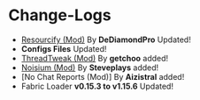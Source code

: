 # Change-Logs
- [Resourcify (Mod)](https://modrinth.com/mod/resourcify) By **DeDiamondPro** Updated!
- **Configs Files** Updated!
- [ThreadTweak (Mod)](https://modrinth.com/mod/threadtweak) By **getchoo** added!
- [Noisium (Mod)](https://modrinth.com/mod/noisium) By **Steveplays** added!
- [No Chat Reports (Mod)] By **Aizistral** added!
- Fabric Loader **v0.15.3 to v1.15.6** Updated!
